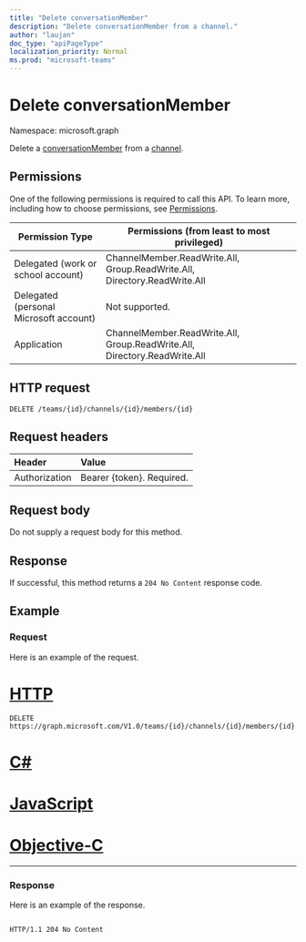 ```yaml
---
title: "Delete conversationMember"
description: "Delete conversationMember from a channel."
author: "laujan"
doc_type: "apiPageType"
localization_priority: Normal
ms.prod: "microsoft-teams"
---
```


# Delete conversationMember

Namespace: microsoft.graph

Delete a [conversationMember](../resources/conversationmember.md) from a [channel](../resources/channel.md).


## Permissions

One of the following permissions is required to call this API. To learn more, including how to choose permissions, see [Permissions](/graph/permissions-reference).

|Permission Type|Permissions (from least to most privileged)|
|---------|-------------|
|Delegated (work or school account)| ChannelMember.ReadWrite.All, Group.ReadWrite.All, Directory.ReadWrite.All |
|Delegated (personal Microsoft account)|Not supported.|
|Application| ChannelMember.ReadWrite.All, Group.ReadWrite.All, Directory.ReadWrite.All |

## HTTP request
<!-- { "blockType": "ignored"} -->
```http
DELETE /teams/{id}/channels/{id}/members/{id}
```

## Request headers

| Header       | Value |
|:---------------|:--------|
| Authorization  | Bearer {token}. Required.  |

## Request body

Do not supply a request body for this method.

## Response

If successful, this method returns a `204 No Content` response code.

## Example

### Request

Here is an example of the request.

# [HTTP](#tab/http)
<!-- {
  "blockType": "request",
  "name": "delete_conversation_member"
} -->
```http
DELETE https://graph.microsoft.com/V1.0/teams/{id}/channels/{id}/members/{id}
```
# [C#](#tab/csharp)

# [JavaScript](#tab/javascript)

# [Objective-C](#tab/objc)

---

### Response

Here is an example of the response.

<!-- {
  "blockType": "response"
} -->
```http

HTTP/1.1 204 No Content
```
